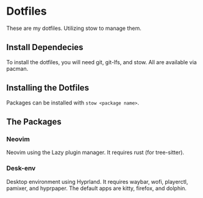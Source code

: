 # Dotfiles
These are my dotfiles. Utilizing stow to manage them.

## Install Dependecies
To install the dotfiles, you will need git, git-lfs, and stow. All are available via pacman.

## Installing the Dotfiles
Packages can be installed with `stow <package name>`.

## The Packages
### Neovim
Neovim using the Lazy plugin manager. It requires rust (for tree-sitter).

### Desk-env
Desktop environment using Hyprland. It requires waybar, wofi, playerctl, pamixer, and hyprpaper. The default apps are kitty, firefox, and dolphin.
